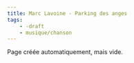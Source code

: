 ```yaml
---
title: Marc Lavoine - Parking des anges
tags:
    - -draft
    - musique/chanson
---
```


Page créée automatiquement, mais vide.
